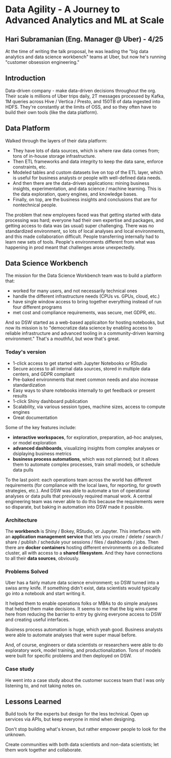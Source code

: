 # Data Agility - A Journey to Advanced Analytics and ML at Scale

## Hari Subramanian (Eng. Manager @ Uber) - 4/25

At the time of writing the talk proposal, he was leading the "big data analytics and data science workbench" teams at Uber, but now he's running "customer obsession engineering."

## Introduction

Data-driven company - make data-driven decisions throughout the org. Their scale is millions of Uber trips daily, 2T messages processed by Kafka, 1M queries across Hive / Vertica / Presto, and 150TB of data ingested into HDFS. They're constantly at the limits of OSS, and so they often have to build their own tools (like the data platform).

## Data Platform

Walked through the layers of their data platform:

* They have lots of data sources, which is where raw data comes from; tons of in-house storage infrastructure. 
* Then ETL frameworks and data integrity to keep the data sane, enforce constraints, etc.
* Modeled tables and custom datasets live on top of the ETL layer, which is useful for business analysts or people with well-defined data needs. 
* And then there are the data-driven applications: mining business insights, experimentation, and data science / machine learning. This is the data exploration, query engines, and knowledge bases.
* Finally, on top, are the business insights and conclusions that are for nontechnical people.

The problem that new employees faced was that getting started with data processing was hard; everyone had their own expertise and packages, and getting access to data was (as usual) super challenging. There was no standardized environment, so lots of local analyses and local environments, and this made collaboration difficult. People transferring internally had to learn new sets of tools. People's environments different from what was happening in prod meant that challenges arose unexpectedly.

## Data Science Workbench

The mission for the Data Science Workbench team was to build a platform that:

* worked for many users, and not necessarily technical ones
* handle the different infrastructure needs (CPUs vs. GPUs, cloud, etc.)
* have single window access to bring together everything instead of run four different programs
* met cost and compliance requirements, was secure, met GDPR, etc.

And so DSW started as a web-based applicaiton for hosting notebooks, but now its mission is to "democratize data science by enabling access to reliable infrastructure and advanced tooling in a community-driven learning environment." That's a mouthful, but wow that's great.

### Today's version

* 1-click access to get started with Jupyter Notebooks or RStudio
* Secure access to all internal data sources, stored in multiple data centers, and GDPR compliant
* Pre-baked environments that meet common needs and also increase standardization
* Easy ways to share notebooks internally to get feedback or present results
* 1-click Shiny dashboard publication
* Scalability, via various session types, machine sizes, access to compute engines
* Great documentation

Some of the key features include:

* **interactive workspaces**, for exploration, preparation, ad-hoc analyses, or model exploration
* **advanced dashboards**, visualizing insights from complex analyses or dsiplaying business metrics
* **business process automations**, which was not planned; but it allows them to automate complex processes, train small models, or schedule data pulls

To the last point: each operations team across the world has different requirements (for compliance with the local laws, for reporting, for growth strategies, etc.). And DSW was able to automate a ton of operational analyses or data pulls that previously required manual work. A central engineering team was never able to do this because the requirements were so disparate, but baking in automation into DSW made it possible.

### Architecture

The **workbench** is Shiny / Bokey, RStudio, or Jupyter. This interfaces with an **application management service** that lets you create / delete / search / share / publish / schedule your sessions / files / dashboards / jobs. Then there are **docker containers** hosting different environments on a dedicated cluster, all with access to a **shared filesystem**. And they have connections to all their **data sources**, obviously.

### Problems Solved

Uber has a fairly mature data science environment; so DSW turned into a swiss army knife. If something didn't exist, data scientists would typically go into a notebook and start writing it.

It helped them to enable operations folks or MBAs to do simple analyses that helped them make decisions. It seems to me that the big wins came here from reducing the barrier to entry by giving everyone access to DSW and creating useful interfaces.

Business process automation is huge, which yeah good. Business analysts were able to automate analyses that were super maual before.

And, of course, engineers or data scientists or researchers were able to do exploratory work, model training, and productionalization. Tons of models were built for specific problems and then deployed on DSW.

### Case study

He went into a case study about the customer success team that I was only listening to, and not taking notes on.

## Lessons Learned

Build tools for the experts but design for the less technical. Open up services via APIs, but keep everyone in mind when designing.

Don't stop building what's known, but rather empower people to look for the unknown.

Create communities with both data scientists and non-data scientists; let them work together and collaborate.

